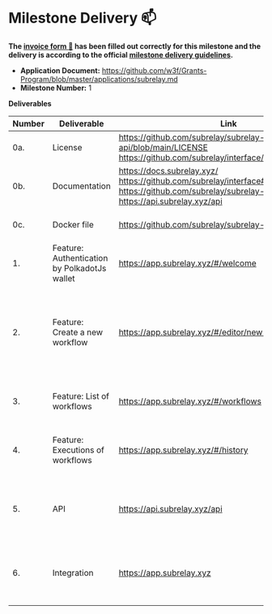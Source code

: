 # Milestone Delivery :mailbox:

**The [invoice form :pencil:](https://docs.google.com/forms/d/e/1FAIpQLSfmNYaoCgrxyhzgoKQ0ynQvnNRoTmgApz9NrMp-hd8mhIiO0A/viewform) has been filled out correctly for this milestone and the delivery is according to the official [milestone delivery guidelines](https://github.com/w3f/Grants-Program/blob/master/docs/Support%20Docs/milestone-deliverables-guidelines.md).**  

* **Application Document:** https://github.com/w3f/Grants-Program/blob/master/applications/subrelay.md
* **Milestone Number:** 1

**Deliverables**

| Number | Deliverable | Link | Notes |
| ------------- | ------------- | ------------- |------------- |
| 0a. | License | https://github.com/subrelay/subrelay-api/blob/main/LICENSE https://github.com/subrelay/interface/blob/main/LICENSE | | 
| 0b.  | Documentation | https://docs.subrelay.xyz/ https://github.com/subrelay/interface#readme https://github.com/subrelay/subrelay-api#readme  https://api.subrelay.xyz/api || 
| 0c. | Docker file | https://github.com/subrelay/subrelay-api#self-hosting | Guide to run self hosted version | 
| 1.  | Feature: Authentication by PolkadotJs wallet | https://app.subrelay.xyz/#/welcome | Authentication by PolkadotJs wallet |
| 2.  | Feature: Create a new workflow | https://app.subrelay.xyz/#/editor/new-flow/trigger | Create a new workflow page. Email, Telegram and Discord integrations are not in scope of this milestone. | 
| 3.  | Feature: List of workflows | https://app.subrelay.xyz/#/workflows | A page display workflows of account | 
| 4.  | Feature: Executions of workflows | https://app.subrelay.xyz/#/history | A page display workflows execution history | 
| 5.  | API | https://api.subrelay.xyz/api | The API for create workflow, list workflow and list workflow executions| 
| 6.  | Integration | https://app.subrelay.xyz | Integrate the interface features (listed in 1, 2, 3, 4) with the api | 
